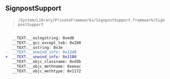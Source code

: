 ## SignpostSupport

> `/System/Library/PrivateFrameworks/SignpostSupport.framework/SignpostSupport`

```diff

   __TEXT.__oslogstring: 0xed6
   __TEXT.__gcc_except_tab: 0x2b0
   __TEXT.__ustring: 0x3e
-  __TEXT.__unwind_info: 0x12d0
+  __TEXT.__unwind_info: 0x1180
   __TEXT.__objc_classname: 0xd5b
   __TEXT.__objc_methname: 0xeeac
   __TEXT.__objc_methtype: 0x1172

```
